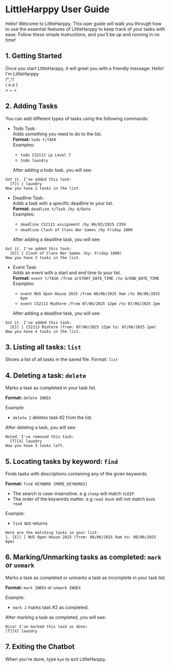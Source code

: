 # LittleHarppy User Guide

Hello! Welcome to LittleHarppy. This user guide will walk you through how to use the essential features of LittleHarppy to keep track of your tasks with ease. Follow these simple instructions, and you'll be up and running in no time!

## 1. Getting Started
Once you start LittleHarppy, it will greet you with a friendly message:
Hello! I'm LittleHarppy  
  /^_^/  
 ( o.o )  
 \> ~ <

## 2. Adding Tasks
You can add different types of tasks using the following commands:
- Todo Task:  
Adds something you need to do to the list.  
**Format:** `todo t/TASK`  
Examples: 
  - `todo CS2113 ip Level 7`  
  - `todo laundry`  

  After adding a todo task, you will see:
```
Got it. I've added this task:
  [T][ ] laundry
Now you have 2 tasks in the list.
```

- Deadline Task:  
  Adds a task with a specific deadline to your list.  
  **Format:** `deadline t/Task /by d/Date`  
  Examples:
    - `deadline CS2113 assignment /by 06/03/2025 2359`
    - `deadline Clash of Clans War Games /by Friday 1800`

  After adding a deadline task, you will see:
```
Got it. I've added this task:
  [D][ ] Clash of Clans War Games (by: Friday 1800)
Now you have 3 tasks in the list.
```

- Event Task:  
  Adds an event with a start and end time to your list.   
  **Format:** `event t/TASK /from d/START_DATE_TIME /to d/END_DATE_TIME`  
  Examples:
    - `event NUS Open House 2025 /from 08/06/2025 9am /to 08/06/2025 6pm`
    - `event CS2113 Midterm /from 07/06/2025 12pm /to 07/06/2025 2pm`

  After adding a deadline task, you will see:
```
Got it. I've added this task:
  [E][ ] CS2113 Midterm (from: 07/06/2025 12pm to: 07/06/2025 2pm)
Now you have 4 tasks in the list.
```


## 3. Listing all tasks: `list`
Shows a list of all tasks in the saved file.
Format: `list`

## 4. Deleting a task: `delete`
Marks a task as completed in your task list.

**Format:** `delete INDEX`

Example:
- `delete 2` deletes task #2 from the list.

After deleting a task, you will see:
```
Noted. I've removed this task:
  [T][X] laundry
Now you have 3 tasks left.
```  

## 5. Locating tasks by keyword: `find`
Finds tasks with descriptions containing any of the given keywords.

**Format:** `find KEYWORD [MORE_KEYWORDS]`
- The search is case-insensitive. e.g `sleep` will match `SLEEP`
- The order of the keywords matter. e.g `read book` will not match `book read`

Example:
- `find NUS` returns
```
Here are the matching tasks in your list: 
1. [E][ ] NUS Open House 2025 (from: 08/06/2025 9am to: 08/06/2025 6pm)
```

## 6. Marking/Unmarking tasks as completed: `mark` or `unmark`
Marks a task as completed or unmarks a task as incomplete in your task list.

**Format:** `mark INDEX` or `unmark INDEX`

Example:
- `mark 2` marks task #2 as completed.

After marking a task as completed, you will see:
```
Nice! I've marked this task as done:
[T][X] laundry
```  

## 7. Exiting the Chatbot
When you're done, type `bye` to exit LittleHarppy.







